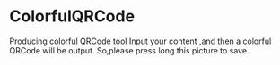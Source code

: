 # ColorfulQRCode
Producing colorful QRCode tool
Input your content ,and then  a colorful QRCode will be output.
So,please press long this picture to save.
